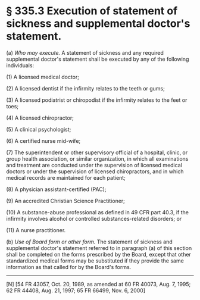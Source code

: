 # § 335.3   Execution of statement of sickness and supplemental doctor's statement.

(a) *Who may execute.* A statement of sickness and any required supplemental doctor's statement shall be executed by any of the following individuals:


(1) A licensed medical doctor;


(2) A licensed dentist if the infirmity relates to the teeth or gums;


(3) A licensed podiatrist or chiropodist if the infirmity relates to the feet or toes;


(4) A licensed chiropractor;


(5) A clinical psychologist;


(6) A certified nurse mid-wife;


(7) The superintendent or other supervisory official of a hospital, clinic, or group health association, or similar organization, in which all examinations and treatment are conducted under the supervision of licensed medical doctors or under the supervision of licensed chiropractors, and in which medical records are maintained for each patient;


(8) A physician assistant-certified (PAC);


(9) An accredited Christian Science Practitioner; 


(10) A substance-abuse professional as defined in 49 CFR part 40.3, if the infirmity involves alcohol or controlled substances-related disorders; or


(11) A nurse practitioner.


(b) *Use of Board form or other form.* The statement of sickness and supplemental doctor's statement referred to in paragraph (a) of this section shall be completed on the forms prescribed by the Board, except that other standardized medical forms may be substituted if they provide the same information as that called for by the Board's forms.



---

[N] [54 FR 43057, Oct. 20, 1989, as amended at 60 FR 40073, Aug. 7, 1995; 62 FR 44408, Aug. 21, 1997; 65 FR 66499, Nov. 6, 2000]




